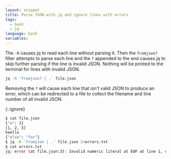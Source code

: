 ```yaml
---
layout: snippet
title: Parse JSON with jq and ignore lines with errors
tags:
  - bash
  - jq
language: bash
variables:
---
```


The `-R` causes jq to read each line without parsing it. Then the `fromjson?`
filter attempts to parse each line and the `?` appended to the end causes jq to
skip further parsing if the line is invalid JSON. Nothing will be printed to the
terminal for lines with invalid JSON.

```bash
jq -R 'fromjson? | .' file.json
```


Removing the `?` will cause each line that isn't valid JSON to produce an error,
which can be redirected to a file to collect the filename and line number of
all invalid JSON.

{:.ignore}
```bash
$ cat file.json
{"a": 1}
[1, 2, 3]
heello
{"else": "for"}
$ jq -R 'fromjson | .' file.json 2>errors.txt
$ cat errors.txt
jq: error (at file.json:3): Invalid numeric literal at EOF at line 1, column 6 (while parsing 'heello')
```
